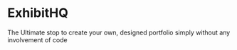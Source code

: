# ExhibitHQ
The Ultimate stop to create your own, designed portfolio simply without any involvement of code
